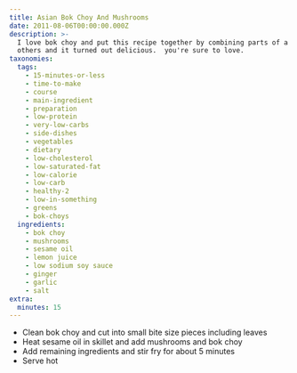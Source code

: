 ```yaml
---
title: Asian Bok Choy And Mushrooms
date: 2011-08-06T00:00:00.000Z
description: >-
  I love bok choy and put this recipe together by combining parts of a few
  others and it turned out delicious.  you're sure to love.
taxonomies:
  tags:
    - 15-minutes-or-less
    - time-to-make
    - course
    - main-ingredient
    - preparation
    - low-protein
    - very-low-carbs
    - side-dishes
    - vegetables
    - dietary
    - low-cholesterol
    - low-saturated-fat
    - low-calorie
    - low-carb
    - healthy-2
    - low-in-something
    - greens
    - bok-choys
  ingredients:
    - bok choy
    - mushrooms
    - sesame oil
    - lemon juice
    - low sodium soy sauce
    - ginger
    - garlic
    - salt
extra:
  minutes: 15
---
```

 - Clean bok choy and cut into small bite size pieces including leaves
 - Heat sesame oil in skillet and add mushrooms and bok choy
 - Add remaining ingredients and stir fry for about 5 minutes
 - Serve hot
